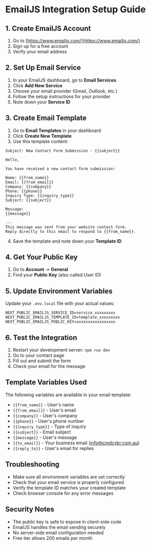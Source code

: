 # EmailJS Integration Setup Guide

## 1. Create EmailJS Account
1. Go to [https://www.emailjs.com/](https://www.emailjs.com/)
2. Sign up for a free account
3. Verify your email address

## 2. Set Up Email Service
1. In your EmailJS dashboard, go to **Email Services**
2. Click **Add New Service**
3. Choose your email provider (Gmail, Outlook, etc.)
4. Follow the setup instructions for your provider
5. Note down your **Service ID**

## 3. Create Email Template
1. Go to **Email Templates** in your dashboard
2. Click **Create New Template**
3. Use this template content:

```
Subject: New Contact Form Submission - {{subject}}

Hello,

You have received a new contact form submission:

Name: {{from_name}}
Email: {{from_email}}
Company: {{company}}
Phone: {{phone}}
Inquiry Type: {{inquiry_type}}
Subject: {{subject}}

Message:
{{message}}

---
This message was sent from your website contact form.
Reply directly to this email to respond to {{from_name}}.
```

4. Save the template and note down your **Template ID**

## 4. Get Your Public Key
1. Go to **Account** → **General**
2. Find your **Public Key** (also called User ID)

## 5. Update Environment Variables
Update your `.env.local` file with your actual values:

```env
NEXT_PUBLIC_EMAILJS_SERVICE_ID=service_xxxxxxxxx
NEXT_PUBLIC_EMAILJS_TEMPLATE_ID=template_xxxxxxxxx
NEXT_PUBLIC_EMAILJS_PUBLIC_KEY=xxxxxxxxxxxxxxxxx
```

## 6. Test the Integration
1. Restart your development server: `npm run dev`
2. Go to your contact page
3. Fill out and submit the form
4. Check your email for the message

## Template Variables Used
The following variables are available in your email template:
- `{{from_name}}` - User's name
- `{{from_email}}` - User's email
- `{{company}}` - User's company
- `{{phone}}` - User's phone number
- `{{inquiry_type}}` - Type of inquiry
- `{{subject}}` - Email subject
- `{{message}}` - User's message
- `{{to_email}}` - Your business email (info@cmdcybr.com.au)
- `{{reply_to}}` - User's email for replies

## Troubleshooting
- Make sure all environment variables are set correctly
- Check that your email service is properly configured
- Verify the template ID matches your created template
- Check browser console for any error messages

## Security Notes
- The public key is safe to expose in client-side code
- EmailJS handles the email sending securely
- No server-side email configuration needed
- Free tier allows 200 emails per month
